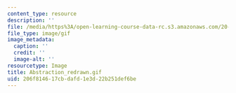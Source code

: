 ```yaml
---
content_type: resource
description: ''
file: /media/https%3A/open-learning-course-data-rc.s3.amazonaws.com/20-020-introduction-to-biological-engineering-design-spring-2009/206f814617cbdafd1e3d22b251def6be_Abstraction_redrawn.gif
file_type: image/gif
image_metadata:
  caption: ''
  credit: ''
  image-alt: ''
resourcetype: Image
title: Abstraction_redrawn.gif
uid: 206f8146-17cb-dafd-1e3d-22b251def6be
---
```

